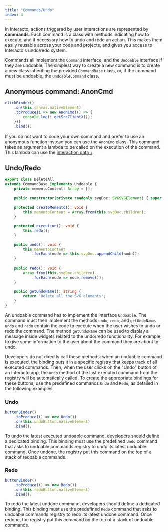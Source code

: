 ```yaml
---
title: "Commands/Undo"
index: 4
---
```


In Interacto, actions triggered by user interactions are represented by **commands**.
Each command is a class with methods indicating how to execute, and if necessary how to undo and redo an action.
This makes them easily reusable across your code and projects, and gives you access to Interacto's undo/redo system.

Commands all implement the `Command` interface, and the `Undoable` interface if they are undoable.
The simplest way to create a new command is to create a new class inheriting the provided `CommandBase` class, or, if the command
must be undoable, the `UndoableCommand` class.

## Anonymous command: AnonCmd

```ts
clickBinder()
    .on(this.canvas.nativeElement)
    .toProduce(i => new AnonCmd(() => {
        console.log(i.getSrcClientX());
    }))
    .bind();
```

If you do not want to code your own command and prefer to use an anonymous function instead you can use the `AnonCmd` class.
This command takes as argument a lambda to be called on the execution of the command.
This lambda can use the [interaction data `i`](/routines#the-i-argument).

## Undo/Redo

```ts
export class DeleteAll
extends CommandBase implements Undoable {
    private mementoContent: Array = [];
    
    public constructor(private readonly svgDoc: SVGSVGElement) { super(); }
    
    protected createMemento(): void {
        this.mementoContent = Array.from(this.svgDoc.children);
    }
    
    protected execution(): void {
        this.redo();
    }
    
    public undo(): void {
        this.mementoContent
            .forEach(node => this.svgDoc.appendChild(node));
    }
    
    public redo(): void {
        Array.from(this.svgDoc.children)
            .forEach(node => node.remove());
    }
    
    public getUndoName(): string {
        return 'Delete all the SVG elements';
    }
}
```

[//]: # "TODO: Clarify: implements Undoable or extends UndoableCommand?"

An undoable command has to implement the interface `Undoable`.
The command must then implement the methods `undo`, `redo`, and `getUndoName`.
`undo` and `redo` contain the code to execute when the user wishes to undo or redo the command.
The method `getUndoName` can be used to display a message inside widgets related to the undo/redo functionality.
For example, to give some information to the user about the command they are about to undo.

Developers do not directly call these methods: when an undoable command is executed, the binding puts it in a specific registry
that keeps track of all executed commands. Then, when the user clicks on the "Undo" button of an Interacto app,
the `undo` method of the last executed command from the registry will be automatically called.
To create the appropriate bindings for these buttons, use the predefined commands `Undo` and `Redo`,
as detailed in the following examples.

### Undo

```ts
buttonBinder()
    .toProduce(() => new Undo())
    .on(this.undoButton.nativeElement)
    .bind();
```

To undo the latest executed undoable command, developers should define a dedicated binding.
This binding must use the predefined `Undo` command that asks to undoable commands registry to undo its latest undoable command.
Once undone, the registry put this command on the top of a stack of redoable commands.

### Redo

```ts
buttonBinder()
    .toProduce(() => new Redo())
    .on(this.redoButton.nativeElement)
    .bind();
```

To redo the latest undone command, developers should define a dedicated binding.
This binding must use the predefined `Redo` command that asks to undoable commands registry to redo its latest undone command.
Once redone, the registry put this command on the top of a stack of undoable commands.
